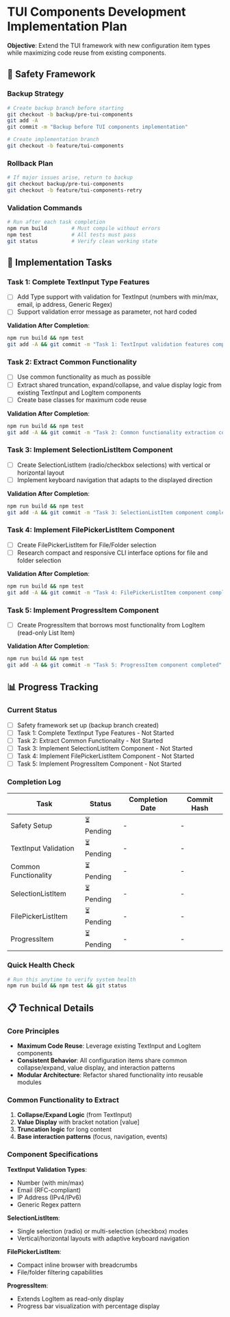 # TUI Components Development Implementation Plan

**Objective**: Extend the TUI framework with new configuration item types while maximizing code reuse from existing components.

## 🚨 **Safety Framework**

### **Backup Strategy**
```bash
# Create backup branch before starting
git checkout -b backup/pre-tui-components
git add -A
git commit -m "Backup before TUI components implementation"

# Create implementation branch  
git checkout -b feature/tui-components
```

### **Rollback Plan**
```bash
# If major issues arise, return to backup
git checkout backup/pre-tui-components 
git checkout -b feature/tui-components-retry
```

### **Validation Commands**
```bash
# Run after each task completion
npm run build        # Must compile without errors
npm test             # All tests must pass
git status           # Verify clean working state
```

## 🎯 **Implementation Tasks**

### **Task 1: Complete TextInput Type Features**
- [ ] Add Type support with validation for TextInput (numbers with min/max, email, ip address, Generic Regex)
- [ ] Support validation error message as parameter, not hard coded

**Validation After Completion**:
```bash
npm run build && npm test
git add -A && git commit -m "Task 1: TextInput validation features completed"
```

### **Task 2: Extract Common Functionality**
- [ ] Use common functionality as much as possible
- [ ] Extract shared truncation, expand/collapse, and value display logic from existing TextInput and LogItem components
- [ ] Create base classes for maximum code reuse

**Validation After Completion**:
```bash
npm run build && npm test
git add -A && git commit -m "Task 2: Common functionality extraction completed"
```

### **Task 3: Implement SelectionListItem Component**
- [ ] Create SelectionListItem (radio/checkbox selections) with vertical or horizontal layout
- [ ] Implement keyboard navigation that adapts to the displayed direction

**Validation After Completion**:
```bash
npm run build && npm test
git add -A && git commit -m "Task 3: SelectionListItem component completed"
```

### **Task 4: Implement FilePickerListItem Component**
- [ ] Create FilePickerListItem for File/Folder selection
- [ ] Research compact and responsive CLI interface options for file and folder selection

**Validation After Completion**:
```bash
npm run build && npm test
git add -A && git commit -m "Task 4: FilePickerListItem component completed"
```

### **Task 5: Implement ProgressItem Component**
- [ ] Create ProgressItem that borrows most functionality from LogItem (read-only List Item)

**Validation After Completion**:
```bash
npm run build && npm test
git add -A && git commit -m "Task 5: ProgressItem component completed"
```

## 📊 **Progress Tracking**

### **Current Status**
- [ ] Safety framework set up (backup branch created)
- [ ] Task 1: Complete TextInput Type Features - Not Started
- [ ] Task 2: Extract Common Functionality - Not Started  
- [ ] Task 3: Implement SelectionListItem Component - Not Started
- [ ] Task 4: Implement FilePickerListItem Component - Not Started
- [ ] Task 5: Implement ProgressItem Component - Not Started

### **Completion Log**
| Task | Status | Completion Date | Commit Hash |
|------|--------|----------------|-------------|
| Safety Setup | ⏳ Pending | - | - |
| TextInput Validation | ⏳ Pending | - | - |
| Common Functionality | ⏳ Pending | - | - |
| SelectionListItem | ⏳ Pending | - | - |
| FilePickerListItem | ⏳ Pending | - | - |
| ProgressItem | ⏳ Pending | - | - |

### **Quick Health Check**
```bash
# Run this anytime to verify system health
npm run build && npm test && git status
```

## 📋 **Technical Details**

### **Core Principles**
- **Maximum Code Reuse**: Leverage existing TextInput and LogItem components
- **Consistent Behavior**: All configuration items share common collapse/expand, value display, and interaction patterns
- **Modular Architecture**: Refactor shared functionality into reusable modules

### **Common Functionality to Extract**
1. **Collapse/Expand Logic** (from TextInput)
2. **Value Display** with bracket notation [value]
3. **Truncation logic** for long content
4. **Base interaction patterns** (focus, navigation, events)

### **Component Specifications**

**TextInput Validation Types**:
- Number (with min/max)
- Email (RFC-compliant)
- IP Address (IPv4/IPv6)
- Generic Regex pattern

**SelectionListItem**:
- Single selection (radio) or multi-selection (checkbox) modes
- Vertical/horizontal layouts with adaptive keyboard navigation

**FilePickerListItem**:
- Compact inline browser with breadcrumbs
- File/folder filtering capabilities

**ProgressItem**:
- Extends LogItem as read-only display
- Progress bar visualization with percentage display